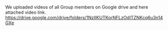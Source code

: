 We uploaded videos of all Group members on Google drive and here attached video link.
https://drive.google.com/drive/folders/1NzIIKUTKorNFLzOdITZNKcq6u3n14GXe
